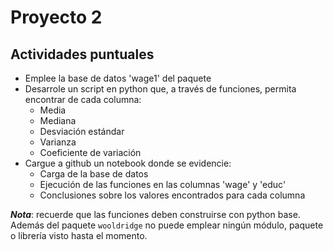 # Proyecto 2

## Actividades puntuales

- Emplee la base de datos 'wage1' del paquete 
- Desarrole un script en python que, a través de funciones, permita encontrar de cada columna:
  - Media
  - Mediana
  - Desviación estándar
  - Varianza
  - Coeficiente de variación
- Cargue a github un notebook donde se evidencie:
  - Carga de la base de datos
  - Ejecución de las funciones en las columnas 'wage' y 'educ'
  - Conclusiones sobre los valores encontrados para cada columna

***Nota***: recuerde que las funciones deben construirse con python base. Además del paquete `wooldridge` no puede emplear ningún módulo, paquete o librería visto hasta el momento. 
